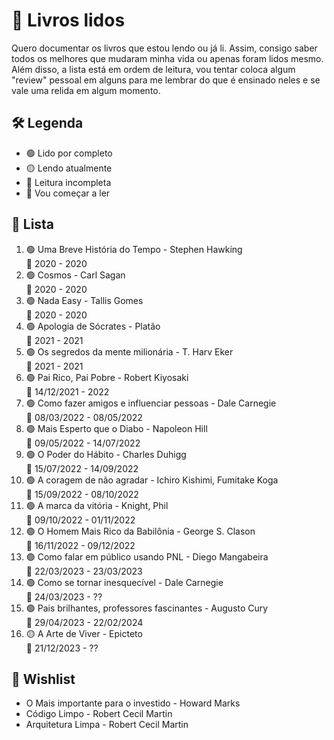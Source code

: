 # 📖 Livros lidos
Quero documentar os livros que estou lendo ou já li. Assim, consigo saber todos os melhores que mudaram minha vida ou apenas foram lidos mesmo. Além disso, a lista está em ordem de leitura, vou tentar coloca algum "review" pessoal em alguns para me lembrar do que é ensinado neles e se vale uma relida em algum momento.

## 🛠️ Legenda
- 🟢 Lido por completo
- 🟡 Lendo atualmente
- 🔴 Leitura incompleta
- 🔵 Vou começar a ler

## 📜 Lista
1. 🟢 Uma Breve História do Tempo - Stephen Hawking <br/>
  📆 2020 - 2020 
2. 🟢 Cosmos - Carl Sagan <br/>
  📆 2020 - 2020 
3. 🟢 Nada Easy - Tallis Gomes <br/>
  📆 2020 - 2020 
4. 🟢 Apologia de Sócrates - Platão <br/>
  📆 2021 - 2021 
5. 🟢 Os segredos da mente milionária - T. Harv Eker <br/>
  📆 2021 - 2021
6. 🟢 Pai Rico, Pai Pobre - Robert Kiyosaki <br/>
  📆 14/12/2021 - 2022 
7. 🟢 Como fazer amigos e influenciar pessoas - Dale Carnegie <br/>
  📆 08/03/2022 - 08/05/2022
8. 🟢 Mais Esperto que o Diabo - Napoleon Hill <br/>
  📆 09/05/2022 - 14/07/2022 
9. 🟢 O Poder do Hábito - Charles Duhigg <br/>
  📆 15/07/2022 - 14/09/2022
10. 🟢 A coragem de não agradar - Ichiro Kishimi, Fumitake Koga <br/>
  📆 15/09/2022 - 08/10/2022
11. 🟢 A marca da vitória - Knight, Phil <br/>
  📆 09/10/2022 - 01/11/2022
12. 🟢 O Homem Mais Rico da Babilônia - George S. Clason <br/>
  📆 16/11/2022 - 09/12/2022
12. 🟢 Como falar em público usando PNL - Diego Mangabeira <br/>
  📆 22/03/2023 - 23/03/2023
13. 🟢 Como se tornar inesquecível - Dale Carnegie <br/>
  📆 24/03/2023 - ??
14. 🟢 Pais brilhantes, professores fascinantes - Augusto Cury <br/>
  📆 29/04/2023 - 22/02/2024
15. 🟡 A Arte de Viver - Epicteto <br/>
  📆 21/12/2023 - ??

## 🌟 Wishlist
- O Mais importante para o investido - Howard Marks
- Código Limpo - Robert Cecil Martin
- Arquitetura Limpa - Robert Cecil Martin
